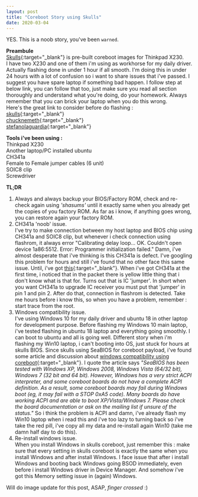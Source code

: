 ```yaml
---
layout: post
title: "Coreboot Story using Skulls"
date: 2020-03-04
---
```


YES. This is a noob story, you've been `warned`.
 
**Preambule** \
[Skulls](https://github.com/merge/skulls){:target="_blank"}  is pre-built coreboot images for Thinkpad X230.\
I have two X230 and one of them i'm using as workhorse for my daily driver. 
Actually flashing done in under 1 hour if all smooth. I'm doing this in under 24 hours with a lot of confusion so i want to share issues that i've passed. I suggest you have spare laptop if something bad happen.
I follow step at below link, you can follow that too, just make sure you read all section thoroughly and understand what you're doing, do your homework.
Always remember that you can brick your laptop when you do this wrong.\
Here's the great link to consider before do flashing :\
[skulls](https://github.com/merge/skulls/blob/master/x230/README.md){:target="_blank"}\
[chucknemeth](https://www.chucknemeth.com/laptop/lenovo-x230/flash-lenovo-x230-coreboot){:target="_blank"}\
[stefanolaguardia](https://www.stefanolaguardia.eu/2019/06/08/howto-install-coreboot-and-disable-intel-me-on-lenovo-thinkpad-x230/){:target="_blank"}

**Tools i've been using :**\
Thinkpad X230\
Another laptop/PC installed ubuntu\
CH341a\
Female to Female jumper cables (6 unit)\
SOIC8 clip\
Screwdriver

**TL;DR**
1. Always and always backup your BIOS/Factory ROM, check and re-check again using *'shasums'* until it exactly same when you already get the copies of you factory
ROM. As far as i know, if anything goes wrong, you can restore again your factory ROM.
2. CH341a 'noob' issue.\
I've try to make connection between my host laptop and BIOS chip using CH341a and SOIC8 clip, but whenever i check connection using flashrom, 
it always error "Calibrating delay loop... OK. Couldn't open device 1a86:5512. Error: Programmer initialization failed."
Damn, i've almost desperate that i've thinking is this CH341a is defect. I've googling this problem for hours and still i've found that no other face
this same issue. Until, i've got [this](https://axlforsat.wordpress.com/2018/08/05/tutorial-flash-ic-reciever-dengan-ch341a-dan-test-clip/){:target="_blank"}.
When i've got CH341a at the first time, i noticed that in the packet there is yellow little thing that i don't know what is that for. Turns out that is IC
'jumper'.
In short when you want CH341a to upgrade IC receiver you must put that 'jumper' in pin 1 and pin 2. After do that, connection in flashrom is detected.
Take me hours before i know this, so when you have a problem, remember : start trace from the root.
3. Windows compatibility issue.\
I've using Windows 10 for my daily driver and ubuntu 18 in other laptop for development purpose. Before flashing my Windows 10 main laptop, i've tested flashing in
ubuntu 18 laptop and everything going smoothly. I can boot to ubuntu and all is going well. Different story when i'm flashing my Win10 laptop, i can't booting into
OS, just stuck for hours at skulls BIOS. Since skulls using SeaBIOS for coreboot payload, i've found some article and discussion about [windows compatibility using
coreboot](https://www.coreboot.org/SeaBIOS#Windows){:target="_blank"}. I quote the article says *"SeaBIOS has been tested with Windows XP, Windows 2008, Windows Vista (64/32 bit), Windows 7 (32 bit and 64 bit). However, Windows has a very strict ACPI interpreter, and some coreboot boards do not have a complete ACPI definition. As a result, some coreboot boards may fail during Windows boot (eg, it may fail with a STOP 0xA5 code). Many boards do have working ACPI and are able to boot XP/Vista/Windows 7. Please check the board documentation or ask on the mailing list if unsure of the status."* So i think the problem is ACPI and damn, i've already flash my Win10 laptop when i read this and i've too lazy to turning back so i've take the red pill, i've copy all my data and re-install again Win10 (take me damn half day to do this).
4. Re-install windows issue.\
When you install Windows in skulls coreboot, just remember this : make sure that every setting in skulls coreboot is exactly the same when you install Windows and
after install Windows. I face issue that after i install Windows and booting back Windows going BSOD immediately, even before i install Windows driver in Device Manager. And somehow i've got this Memory setting issue in (again) Windows.

Will do image update for this post, ASAP, *finger crossed* :)


 
